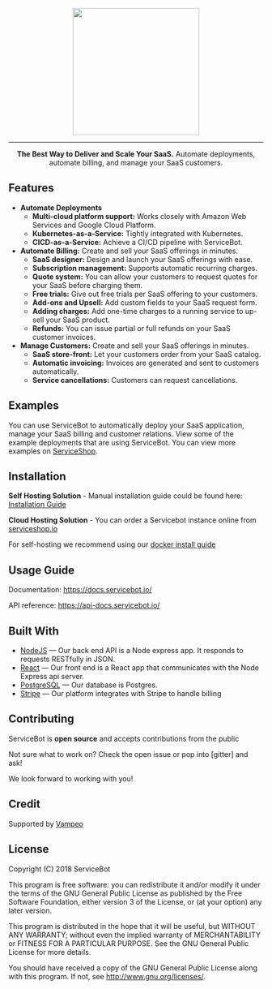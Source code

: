 
<p align="center">
<a href="https://servicebot.io">
<img width="250" heigth="250" src="https://servicebot.io/images/servicebot-logo-light.png">
</a>
</p>

___
<p align="center">
<b>The Best Way to Deliver and Scale Your SaaS.</b> 
Automate deployments, automate billing, and manage your SaaS customers.
</p>

## Features
- **Automate Deployments**
    - **Multi-cloud platform support:** Works closely with Amazon Web Services and Google Cloud Platform.
    - **Kubernetes-as-a-Service:** Tightly integrated with Kubernetes.
    - **CICD-as-a-Service:** Achieve a CI/CD pipeline with ServiceBot.
- **Automate Billing:** Create and sell your SaaS offerings in minutes.
    - **SaaS designer:** Design and launch your SaaS offerings with ease.
    - **Subscription management:** Supports automatic recurring charges.
    - **Quote system:** You can allow your customers to request quotes for your SaaS before charging them.
    - **Free trials:** Give out free trials per SaaS offering to your customers.
    - **Add-ons and Upsell:** Add custom fields to your SaaS request form.
    - **Adding charges:** Add one-time charges to a running service to up-sell your SaaS product.
    - **Refunds:** You can issue partial or full refunds on your SaaS customer invoices.
- **Manage Customers:** Create and sell your SaaS offerings in minutes.
    - **SaaS store-front:** Let your customers order from your SaaS catalog.
    - **Automatic invoicing:** Invoices are generated and sent to customers automatically.
    - **Service cancellations:** Customers can request cancellations.

## Examples
You can use ServiceBot to automatically deploy your SaaS application, manage your SaaS billing and customer relations. 
View some of the example deployments that are using ServiceBot. You can view more examples on [ServiceShop](https://serviceshop.io).

## Installation

**Self Hosting Solution** - Manual installation guide could be found here: [Installation Guide](https://hackernoon.com/install-and-configure-an-open-source-crm-for-your-xaas-business-f976451221f0)

**Cloud Hosting Solution** - You can order a Servicebot instance online from [serviceshop.io](https://serviceshop.io/service-catalog/3/request)

For self-hosting we recommend using our [docker install guide](https://docs.servicebot.io/install/)


## Usage Guide

Documentation: <https://docs.servicebot.io/> 

API reference: <https://api-docs.servicebot.io/>


## Built With
- [NodeJS](https://github.com/nodejs/node) &mdash; Our back end API is a Node express app. It responds to requests RESTfully in JSON.
- [React](https://github.com/facebook/react) &mdash; Our front end is a React app that communicates with the Node Express api server.
- [PostgreSQL](http://www.postgresql.org/) &mdash; Our database is Postgres.
- [Stripe](https://stripe.com/) &mdash; Our platform integrates with Stripe to handle billing

## Contributing

ServiceBot is **open source** and accepts contributions from the public

Not sure what to work on? Check the open issue or pop into [gitter] and ask!

We look forward to working with you!

## Credit
Supported by [Vampeo](http://vampeo.com)

## License
Copyright (C) 2018 ServiceBot

This program is free software: you can redistribute it and/or modify
it under the terms of the GNU General Public License as published by
the Free Software Foundation, either version 3 of the License, or
(at your option) any later version.

This program is distributed in the hope that it will be useful,
but WITHOUT ANY WARRANTY; without even the implied warranty of
MERCHANTABILITY or FITNESS FOR A PARTICULAR PURPOSE.  See the
GNU General Public License for more details.


You should have received a copy of the GNU General Public License
along with this program.  If not, see <http://www.gnu.org/licenses/>.
